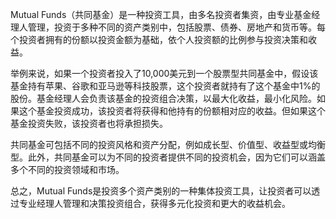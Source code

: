 

Mutual Funds（共同基金）是一种投资工具，由多名投资者集资，由专业基金经理人管理，投资于多种不同的资产类别中，包括股票、债券、房地产和货币等。每个投资者拥有的份额以投资金额为基础，依个人投资额的比例参与投资决策和收益。

举例来说，如果一个投资者投入了10,000美元到一个股票型共同基金中，假设该基金持有苹果、谷歌和亚马逊等科技股票，这个投资者就持有了这个基金中1%的股份。基金经理人会负责该基金的投资组合决策，以最大化收益，最小化风险。如果这个基金投资成功，该投资者将获得和他持有的份额相对应的收益。但如果这个基金投资失败，该投资者也将承担损失。

共同基金可包括不同的投资风格和资产分配，例如成长型、价值型、收益型或均衡型。此外，共同基金可以为不同的投资者提供不同的投资机会，因为它们可以涵盖多个不同的投资领域和市场。

总之，Mutual Funds是投资多个资产类别的一种集体投资工具，让投资者可以透过专业经理人管理和决策投资组合，获得多元化投资和更大的收益机会。